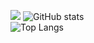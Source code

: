 <!--
**Noudi03/Noudi03** is a ✨ _special_ ✨ repository because its `README.md` (this file) appears on your GitHub profile.

Here are some ideas to get you started:

- 🔭 I’m currently working on ...
- 🌱 I’m currently learning ...
- 👯 I’m looking to collaborate on ...
- 🤔 I’m looking for help with ...
- 💬 Ask me about ...
- 📫 How to reach me: ...
- 😄 Pronouns: ...
- ⚡ Fun fact: ...
-->
![](https://visitor-badge.laobi.icu/badge?page_id=Noudi03.Noudi03)
![GitHub stats](https://github-readme-stats.vercel.app/api?username=Noudi03&show_icons=true&theme=radical&count_private=true)  
![Top Langs](https://github-readme-stats.vercel.app/api/top-langs/?username=Noudi03&show_icons=true&theme=radical&layout=compact)

